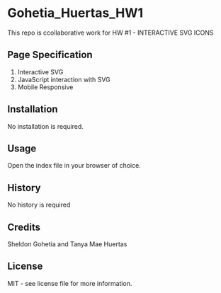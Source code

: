 # Gohetia_Huertas_HW1

This repo is ccollaborative work for HW #1 - INTERACTIVE SVG ICONS

## Page Specification

1. Interactive SVG
2. JavaScript interaction with SVG
3. Mobile Responsive

## Installation

No installation is required.

## Usage

Open the index file in your browser of choice.

## History

No history is required

## Credits

Sheldon Gohetia and Tanya Mae Huertas

## License

MIT - see license file for more information.

